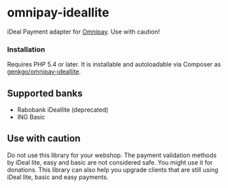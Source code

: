 # omnipay-ideallite

iDeal Payment adapter for [Omnipay](https://github.com/thephpleague/omnipay). Use with caution!


### Installation

Requires PHP 5.4 or later. It is installable and autoloadable via Composer as
[genkgo/omnipay-ideallite](https://packagist.org/packages/genkgo/omnipay-ideallite).

## Supported banks

* Rabobank iDeallite (deprecated)
* ING Basic

## Use with caution

Do not use this library for your webshop. The payment validation methods by iDeal lite, easy and basic are not considered
safe. You might use it for donations. This library can also help you upgrade clients that are still using iDeal lite, basic
and easy payments.